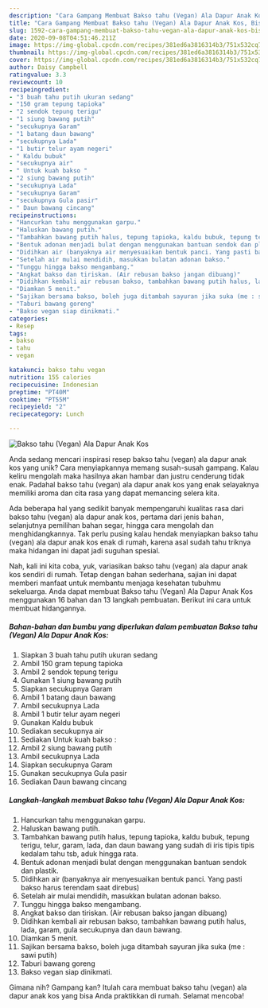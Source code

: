 ```yaml
---
description: "Cara Gampang Membuat Bakso tahu (Vegan) Ala Dapur Anak Kos, Bisa Manjain Lidah"
title: "Cara Gampang Membuat Bakso tahu (Vegan) Ala Dapur Anak Kos, Bisa Manjain Lidah"
slug: 1592-cara-gampang-membuat-bakso-tahu-vegan-ala-dapur-anak-kos-bisa-manjain-lidah
date: 2020-09-08T04:51:46.211Z
image: https://img-global.cpcdn.com/recipes/381ed6a3816314b3/751x532cq70/bakso-tahu-vegan-ala-dapur-anak-kos-foto-resep-utama.jpg
thumbnail: https://img-global.cpcdn.com/recipes/381ed6a3816314b3/751x532cq70/bakso-tahu-vegan-ala-dapur-anak-kos-foto-resep-utama.jpg
cover: https://img-global.cpcdn.com/recipes/381ed6a3816314b3/751x532cq70/bakso-tahu-vegan-ala-dapur-anak-kos-foto-resep-utama.jpg
author: Daisy Campbell
ratingvalue: 3.3
reviewcount: 10
recipeingredient:
- "3 buah tahu putih ukuran sedang"
- "150 gram tepung tapioka"
- "2 sendok tepung terigu"
- "1 siung bawang putih"
- "secukupnya Garam"
- "1 batang daun bawang"
- "secukupnya Lada"
- "1 butir telur ayam negeri"
- " Kaldu bubuk"
- "secukupnya air"
- " Untuk kuah bakso "
- "2 siung bawang putih"
- "secukupnya Lada"
- "secukupnya Garam"
- "secukupnya Gula pasir"
- " Daun bawang cincang"
recipeinstructions:
- "Hancurkan tahu menggunakan garpu."
- "Haluskan bawang putih."
- "Tambahkan bawang putih halus, tepung tapioka, kaldu bubuk, tepung terigu, telur, garam, lada, dan daun bawang yang sudah di iris tipis tipis kedalam tahu tsb, aduk hingga rata."
- "Bentuk adonan menjadi bulat dengan menggunakan bantuan sendok dan plastik."
- "Didihkan air (banyaknya air menyesuaikan bentuk panci. Yang pasti bakso harus terendam saat direbus)"
- "Setelah air mulai mendidih, masukkan bulatan adonan bakso."
- "Tunggu hingga bakso mengambang."
- "Angkat bakso dan tiriskan. (Air rebusan bakso jangan dibuang)"
- "Didihkan kembali air rebusan bakso, tambahkan bawang putih halus, lada, garam, gula secukupnya dan daun bawang."
- "Diamkan 5 menit."
- "Sajikan bersama bakso, boleh juga ditambah sayuran jika suka (me : sawi putih)"
- "Taburi bawang goreng"
- "Bakso vegan siap dinikmati."
categories:
- Resep
tags:
- bakso
- tahu
- vegan

katakunci: bakso tahu vegan 
nutrition: 155 calories
recipecuisine: Indonesian
preptime: "PT40M"
cooktime: "PT55M"
recipeyield: "2"
recipecategory: Lunch

---
```



![Bakso tahu (Vegan) Ala Dapur Anak Kos](https://img-global.cpcdn.com/recipes/381ed6a3816314b3/751x532cq70/bakso-tahu-vegan-ala-dapur-anak-kos-foto-resep-utama.jpg)

Anda sedang mencari inspirasi resep bakso tahu (vegan) ala dapur anak kos yang unik? Cara menyiapkannya memang susah-susah gampang. Kalau keliru mengolah maka hasilnya akan hambar dan justru cenderung tidak enak. Padahal bakso tahu (vegan) ala dapur anak kos yang enak selayaknya memiliki aroma dan cita rasa yang dapat memancing selera kita.

Ada beberapa hal yang sedikit banyak mempengaruhi kualitas rasa dari bakso tahu (vegan) ala dapur anak kos, pertama dari jenis bahan, selanjutnya pemilihan bahan segar, hingga cara mengolah dan menghidangkannya. Tak perlu pusing kalau hendak menyiapkan bakso tahu (vegan) ala dapur anak kos enak di rumah, karena asal sudah tahu triknya maka hidangan ini dapat jadi suguhan spesial.




Nah, kali ini kita coba, yuk, variasikan bakso tahu (vegan) ala dapur anak kos sendiri di rumah. Tetap dengan bahan sederhana, sajian ini dapat memberi manfaat untuk membantu menjaga kesehatan tubuhmu sekeluarga. Anda dapat membuat Bakso tahu (Vegan) Ala Dapur Anak Kos menggunakan 16 bahan dan 13 langkah pembuatan. Berikut ini cara untuk membuat hidangannya.

<!--inarticleads1-->

##### Bahan-bahan dan bumbu yang diperlukan dalam pembuatan Bakso tahu (Vegan) Ala Dapur Anak Kos:

1. Siapkan 3 buah tahu putih ukuran sedang
1. Ambil 150 gram tepung tapioka
1. Ambil 2 sendok tepung terigu
1. Gunakan 1 siung bawang putih
1. Siapkan secukupnya Garam
1. Ambil 1 batang daun bawang
1. Ambil secukupnya Lada
1. Ambil 1 butir telur ayam negeri
1. Gunakan  Kaldu bubuk
1. Sediakan secukupnya air
1. Sediakan  Untuk kuah bakso :
1. Ambil 2 siung bawang putih
1. Ambil secukupnya Lada
1. Siapkan secukupnya Garam
1. Gunakan secukupnya Gula pasir
1. Sediakan  Daun bawang cincang




<!--inarticleads2-->

##### Langkah-langkah membuat Bakso tahu (Vegan) Ala Dapur Anak Kos:

1. Hancurkan tahu menggunakan garpu.
1. Haluskan bawang putih.
1. Tambahkan bawang putih halus, tepung tapioka, kaldu bubuk, tepung terigu, telur, garam, lada, dan daun bawang yang sudah di iris tipis tipis kedalam tahu tsb, aduk hingga rata.
1. Bentuk adonan menjadi bulat dengan menggunakan bantuan sendok dan plastik.
1. Didihkan air (banyaknya air menyesuaikan bentuk panci. Yang pasti bakso harus terendam saat direbus)
1. Setelah air mulai mendidih, masukkan bulatan adonan bakso.
1. Tunggu hingga bakso mengambang.
1. Angkat bakso dan tiriskan. (Air rebusan bakso jangan dibuang)
1. Didihkan kembali air rebusan bakso, tambahkan bawang putih halus, lada, garam, gula secukupnya dan daun bawang.
1. Diamkan 5 menit.
1. Sajikan bersama bakso, boleh juga ditambah sayuran jika suka (me : sawi putih)
1. Taburi bawang goreng
1. Bakso vegan siap dinikmati.




Gimana nih? Gampang kan? Itulah cara membuat bakso tahu (vegan) ala dapur anak kos yang bisa Anda praktikkan di rumah. Selamat mencoba!
